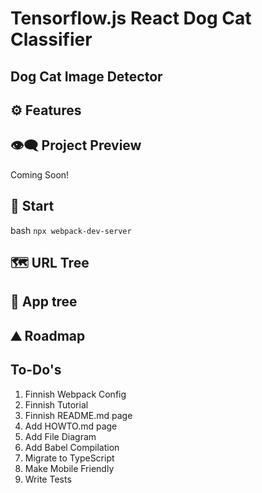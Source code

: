 # Tensorflow.js React Dog Cat Classifier

## **Dog Cat Image Detector**

## ⚙ Features

## 👁️‍🗨️ Project Preview

Coming Soon!

## 🚀 Start

bash `npx webpack-dev-server`

## 🗺 URL Tree

## 🌿 App tree

## ⛰️ Roadmap

## To-Do's

1. Finnish Webpack Config
2. Finnish Tutorial
3. Finnish README.md page
4. Add HOWTO.md page
5. Add File Diagram
6. Add Babel Compilation
7. Migrate to TypeScript
8. Make Mobile Friendly
9. Write Tests

